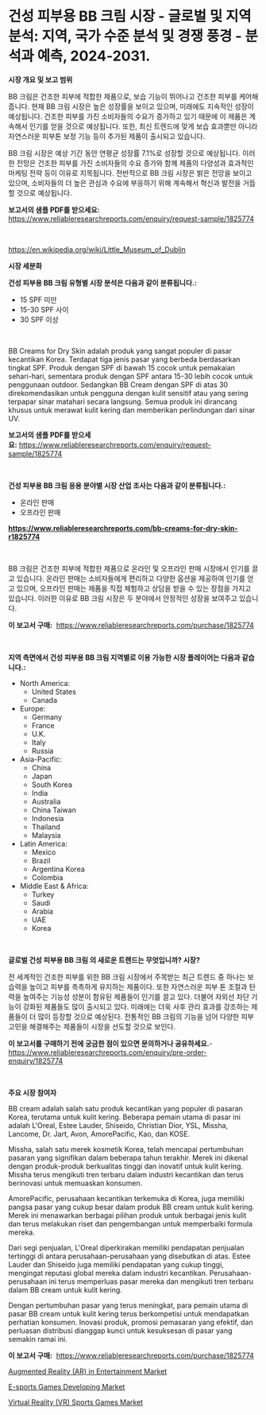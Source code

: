 <p><h1>건성 피부용 BB 크림 시장 - 글로벌 및 지역 분석: 지역, 국가 수준 분석 및 경쟁 풍경 - 분석과 예측, 2024-2031.</h1></p><p><strong>시장 개요 및 보고 범위</strong></p>
<p><p>BB 크림은 건조한 피부에 적합한 제품으로, 보습 기능이 뛰어나고 건조한 피부를 케어해줍니다. 현재 BB 크림 시장은 높은 성장률을 보이고 있으며, 미래에도 지속적인 성장이 예상됩니다. 건조한 피부를 가진 소비자들의 수요가 증가하고 있기 때문에 이 제품은 계속해서 인기를 얻을 것으로 예상됩니다. 또한, 최신 트렌드에 맞게 보습 효과뿐만 아니라 자연스러운 피부톤 보정 기능 등이 추가된 제품이 출시되고 있습니다.</p><p>BB 크림 시장은 예상 기간 동안 연평균 성장률 7.1%로 성장할 것으로 예상됩니다. 이러한 전망은 건조한 피부를 가진 소비자들의 수요 증가와 함께 제품의 다양성과 효과적인 마케팅 전략 등이 이유로 지목됩니다. 전반적으로 BB 크림 시장은 밝은 전망을 보이고 있으며, 소비자들의 더 높은 관심과 수요에 부응하기 위해 계속해서 혁신과 발전을 거듭할 것으로 예상됩니다.</p></p>
<p><strong>보고서의 샘플 PDF를 받으세요:</strong> <a href="https://www.reliableresearchreports.com/enquiry/request-sample/1825774">https://www.reliableresearchreports.com/enquiry/request-sample/1825774</a></p>
<p>&nbsp;</p>
<p><a href="https://en.wikipedia.org/wiki/Little_Museum_of_Dublin">https://en.wikipedia.org/wiki/Little_Museum_of_Dublin</a></p>
<p><strong>시장 세분화</strong></p>
<p><strong>건성 피부용 BB 크림 유형별 시장 분석은 다음과 같이 분류됩니다.:</strong></p>
<p><ul><li>15 SPF 미만</li><li>15-30 SPF 사이</li><li>30 SPF 이상</li></ul></p>
<p>&nbsp;</p>
<p><p>BB Creams for Dry Skin adalah produk yang sangat populer di pasar kecantikan Korea. Terdapat tiga jenis pasar yang berbeda berdasarkan tingkat SPF. Produk dengan SPF di bawah 15 cocok untuk pemakaian sehari-hari, sementara produk dengan SPF antara 15-30 lebih cocok untuk penggunaan outdoor. Sedangkan BB Cream dengan SPF di atas 30 direkomendasikan untuk pengguna dengan kulit sensitif atau yang sering terpapar sinar matahari secara langsung. Semua produk ini dirancang khusus untuk merawat kulit kering dan memberikan perlindungan dari sinar UV.</p></p>
<p><strong>보고서의 샘플 PDF를 받으세요:</strong>&nbsp;<a href="https://www.reliableresearchreports.com/enquiry/request-sample/1825774">https://www.reliableresearchreports.com/enquiry/request-sample/1825774</a></p>
<p>&nbsp;</p>
<p><strong> 건성 피부용 BB 크림 응용 분야별 시장 산업 조사는 다음과 같이 분류됩니다.:</strong></p>
<p><ul><li>온라인 판매</li><li>오프라인 판매</li></ul></p>
<p><strong><a href="https://www.reliableresearchreports.com/bb-creams-for-dry-skin-r1825774">https://www.reliableresearchreports.com/bb-creams-for-dry-skin-r1825774</a></strong></p>
<p>&nbsp;</p>
<p><p>BB 크림은 건조한 피부에 적합한 제품으로 온라인 및 오프라인 판매 시장에서 인기를 끌고 있습니다. 온라인 판매는 소비자들에게 편리하고 다양한 옵션을 제공하여 인기를 얻고 있으며, 오프라인 판매는 제품을 직접 체험하고 상담을 받을 수 있는 장점을 가지고 있습니다. 이러한 이유로 BB 크림 시장은 두 분야에서 안정적인 성장을 보여주고 있습니다.</p></p>
<p><strong>이 보고서 구매:</strong>&nbsp; <a href="https://www.reliableresearchreports.com/purchase/1825774">https://www.reliableresearchreports.com/purchase/1825774</a></p>
<p>&nbsp;</p>
<p><strong>지역 측면에서 건성 피부용 BB 크림 지역별로 이용 가능한 시장 플레이어는 다음과 같습니다.:</strong></p>
<p><ul>
    <li>
        North America:
        <ul>
            <li>United States</li>
            <li>Canada</li>
        </ul>
    </li>
    <li>
        Europe:
        <ul>
            <li>Germany</li>
            <li>France</li>
            <li>U.K.</li>
            <li>Italy</li>
            <li>Russia</li>
        </ul>
    </li>
    <li>
        Asia-Pacific:
        <ul>
            <li>China</li>
            <li>Japan</li>
            <li>South Korea</li>
            <li>India</li>
            <li>Australia</li>
            <li>China Taiwan</li>
            <li>Indonesia</li>
            <li>Thailand</li>
            <li>Malaysia</li>
        </ul>
    </li>
    <li>
        Latin America:
        <ul>
            <li>Mexico</li>
            <li>Brazil</li>
            <li>Argentina Korea</li>
            <li>Colombia</li>
        </ul>
    </li>
    <li>
        Middle East & Africa:
        <ul>
            <li>Turkey</li>
            <li>Saudi</li>
            <li>Arabia</li>
            <li>UAE</li>
            <li>Korea</li>
        </ul>
    </li>
    </ul></p>
<p>&nbsp;</p>
<p><strong>글로벌 건성 피부용 BB 크림 의 새로운 트렌드는 무엇입니까? 시장?</strong></p>
<p><p>전 세계적인 건조한 피부를 위한 BB 크림 시장에서 주목받는 최근 트렌드 중 하나는 보습력을 높이고 피부를 촉촉하게 유지하는 제품이다. 또한 자연스러운 피부 톤 조절과 탄력을 높여주는 기능성 성분이 함유된 제품들이 인기를 끌고 있다. 더불어 자외선 차단 기능이 강화된 제품들도 많이 출시되고 있다. 미래에는 더욱 사후 관리 효과를 강조하는 제품들이 더 많이 등장할 것으로 예상된다. 전통적인 BB 크림의 기능을 넘어 다양한 피부고민을 해결해주는 제품들이 시장을 선도할 것으로 보인다.</p></p>
<p><strong>이 보고서를 구매하기 전에 궁금한 점이 있으면 문의하거나 공유하세요.</strong>- <a href="https://www.reliableresearchreports.com/enquiry/pre-order-enquiry/1825774">https://www.reliableresearchreports.com/enquiry/pre-order-enquiry/1825774</a></p>
<p>&nbsp;</p>
<p><strong>주요 시장 참여자</strong></p>
<p><p>BB cream adalah salah satu produk kecantikan yang populer di pasaran Korea, terutama untuk kulit kering. Beberapa pemain utama di pasar ini adalah L'Oreal, Estee Lauder, Shiseido, Christian Dior, YSL, Missha, Lancome, Dr. Jart, Avon, AmorePacific, Kao, dan KOSE. </p><p>Missha, salah satu merek kosmetik Korea, telah mencapai pertumbuhan pasaran yang signifikan dalam beberapa tahun terakhir. Merek ini dikenal dengan produk-produk berkualitas tinggi dan inovatif untuk kulit kering. Missha terus mengikuti tren terbaru dalam industri kecantikan dan terus berinovasi untuk memuaskan konsumen.</p><p>AmorePacific, perusahaan kecantikan terkemuka di Korea, juga memiliki pangsa pasar yang cukup besar dalam produk BB cream untuk kulit kering. Merek ini menawarkan berbagai pilihan produk untuk berbagai jenis kulit dan terus melakukan riset dan pengembangan untuk memperbaiki formula mereka.</p><p>Dari segi penjualan, L'Oreal diperkirakan memiliki pendapatan penjualan tertinggi di antara perusahaan-perusahaan yang disebutkan di atas. Estee Lauder dan Shiseido juga memiliki pendapatan yang cukup tinggi, mengingat reputasi global mereka dalam industri kecantikan. Perusahaan-perusahaan ini terus memperluas pasar mereka dan mengikuti tren terbaru dalam BB cream untuk kulit kering.</p><p>Dengan pertumbuhan pasar yang terus meningkat, para pemain utama di pasar BB cream untuk kulit kering terus berkompetisi untuk mendapatkan perhatian konsumen. Inovasi produk, promosi pemasaran yang efektif, dan perluasan distribusi dianggap kunci untuk kesuksesan di pasar yang semakin ramai ini.</p></p>
<p><strong>이 보고서 구매:</strong>&nbsp;&nbsp;<a href="https://www.reliableresearchreports.com/purchase/1825774">https://www.reliableresearchreports.com/purchase/1825774</a></p>
<p><p><a href="https://github.com/qndifksd5/Market-Research-Report-List-1/blob/main/augmented-reality-ar-in-entertainment-market.md">Augmented Reality (AR) in Entertainment Market</a></p><p><a href="https://github.com/MaryamSipes/Market-Research-Report-List-1/blob/main/e-sports-games-developing-market.md">E-sports Games Developing Market</a></p><p><a href="https://github.com/dylanObrien626/Market-Research-Report-List-1/blob/main/virtual-reality-vr-sports-games-market.md">Virtual Reality (VR) Sports Games Market</a></p></p>